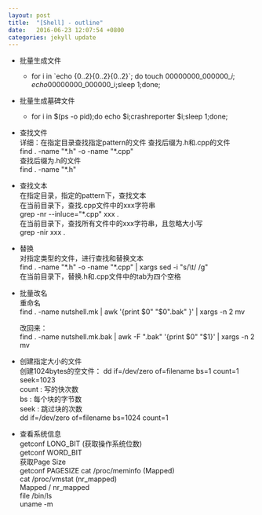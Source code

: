 ```yaml
---
layout: post
title:  "[Shell] - outline"
date:   2016-06-23 12:07:54 +0800
categories: jekyll update
---
```


* 批量生成文件	
  + for i in \`echo {0..2}{0..2}{0..2}\`; do touch 00000000\_000000\_$i;echo 00000000\_000000\_$i;sleep 1;done;	
	
* 批量生成墓碑文件	
  + for i in $(ps -o pid);do echo $i;crashreporter $i;sleep 1;done;	

* 查找文件  
  详细：在指定目录查找指定pattern的文件 
  查找后缀为.h和.cpp的文件   
  find . -name "\*.h" -o -name "\*.cpp"  
  查找后缀为.h的文件  
  find . -name "\*.h"  

* 查找文本  
  在指定目录，指定的pattern下，查找文本  
  在当前目录下，查找.cpp文件中的xxx字符串  
  grep -nr --inluce="\*.cpp" xxx .  
  在当前目录下，查找所有文件中的xxx字符串，且忽略大小写  
  grep -nir xxx .  

* 替换  
  对指定类型的文件，进行查找和替换文本  
  find . -name "\*.h" -o -name "\*.cpp" | xargs sed -i "s/\t/    /g"   
  在当前目录下，替换.h和.cpp文件中的tab为四个空格  

* 批量改名  
  重命名  
  find . -name nutshell.mk | awk '{print $0" "$0".bak" }' | xargs -n 2 mv

  改回来：  
  find . -name nutshell.mk.bak | awk -F ".bak" '{print $0" "$1}' | xargs -n 2 mv  

* 创建指定大小的文件  
  创建1024bytes的空文件： 
  dd if=/dev/zero of=filename bs=1 count=1 seek=1023  
  count : 写的快次数  
  bs    : 每个块的字节数  
  seek  : 跳过块的次数   
  dd if=/dev/zero of=filename bs=1024 count=1  

* 查看系统信息  
  getconf LONG_BIT (获取操作系统位数)  
  getconf WORD_BIT   
  获取Page Size   
  getconf PAGESIZE
      cat /proc/meminfo (Mapped)  
      cat /proc/vmstat (nr_mapped)  
      Mapped / nr_mapped  
  file /bin/ls  
  uname -m   
